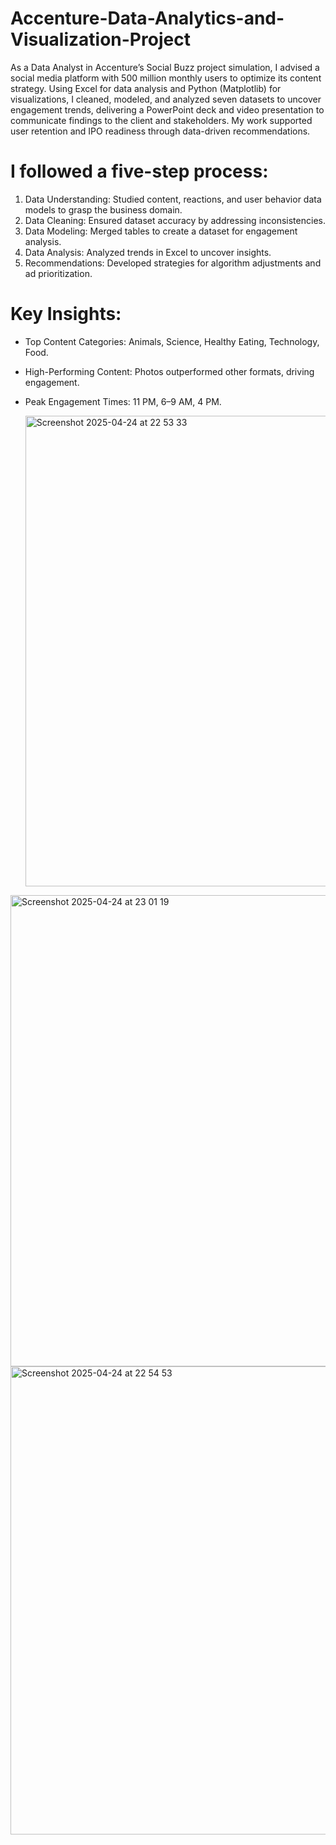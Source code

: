 # Accenture-Data-Analytics-and-Visualization-Project

As a Data Analyst in Accenture’s Social Buzz project simulation, I advised a social media platform with 500 million monthly users to optimize its content strategy. 
Using Excel for data analysis and Python (Matplotlib) for visualizations, I cleaned, modeled, and analyzed seven datasets to uncover engagement trends, delivering a PowerPoint deck and video presentation to communicate findings to the client and stakeholders. My work supported user retention and IPO readiness through data-driven recommendations.

# I followed a five-step process:
1. Data Understanding: Studied content, reactions, and user behavior data models to grasp the business domain.
2. Data Cleaning: Ensured dataset accuracy by addressing inconsistencies.
3. Data Modeling: Merged tables to create a dataset for engagement analysis.
4. Data Analysis: Analyzed trends in Excel to uncover insights.
5. Recommendations: Developed strategies for algorithm adjustments and ad prioritization.

# Key Insights:
* Top Content Categories: Animals, Science, Healthy Eating, Technology, Food.
* High-Performing Content: Photos outperformed other formats, driving engagement.
* Peak Engagement Times: 11 PM, 6–9 AM, 4 PM.

  
  <img width="753" alt="Screenshot 2025-04-24 at 22 53 33" src="https://github.com/user-attachments/assets/e206323e-a422-4f15-b048-504c872da67a" />
<img width="754" alt="Screenshot 2025-04-24 at 23 01 19" src="https://github.com/user-attachments/assets/b1a78db7-3867-44b7-8ff5-aabc24d9a479" />
<img width="749" alt="Screenshot 2025-04-24 at 22 54 53" src="https://github.com/user-attachments/assets/960dddda-d2a9-4a04-9a8f-a50135f8d880" />
